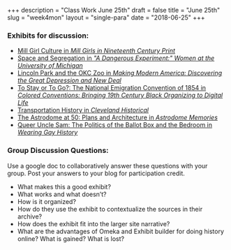 +++
description = "Class Work June 25th"
draft = false
title = "June 25th"
slug = "week4mon"
layout = "single-para"
date = "2018-06-25"
+++

### Exhibits for discussion:

* [Mill Girl Culture in _Mill Girls in Nineteenth Century Print_](http://americanantiquarian.org/millgirls/exhibits/show/culture/culture)
* [Space and Segregation in _"A Dangerous Experiment:" Women at the University of Michigan_](http://michiganintheworld.history.lsa.umich.edu/dangerousexperiment/exhibits/show/spaceandsegregation)
* [Lincoln Park and the OKC Zoo in _Making Modern America: Discovering the Great Depression and New Deal_](http://newdeal.oucreate.com/exhibits/show/lincoln-park-zoo/intro)
* [To Stay or To Go?: The National Emigration Convention of 1854 in _Colored Conventions: Bringing 19th Century Black Organizing to Digital Life_](http://coloredconventions.org/exhibits/show/conventions-black-press)
* [Transportation History in _Cleveland Historical_](https://clevelandhistorical.org/tours/show/5)
* [The Astrodome at 50: Plans and Architecture in _Astrodome Memories_](http://omeka.astrodomememories.org/exhibits/show/astrodome-plans)
* [Queer Uncle Sam: The Politics of the Ballot Box and the Bedroom in _Wearing Gay History_](http://wearinggayhistory.com/exhibits/show/queerunclesamexhibit)

### Group Discussion Questions:

Use a google doc to collaboratively answer these questions with your group. Post your answers to your blog for participation credit.

* What makes this a good exhibit?
* What works and what doesn’t?
* How is it organized?
* How do they use the exhibit to contextualize the sources in their archive?
* How does the exhibit fit into the larger site narrative?
* What are the advantages of Omeka and Exhibit builder for doing history online? What is gained? What is lost?
